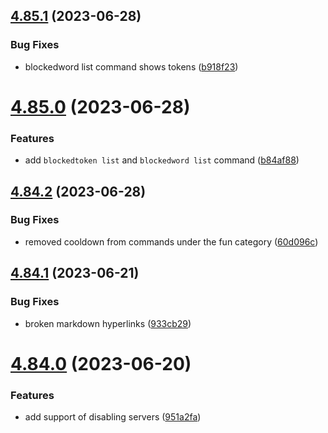 ## [4.85.1](https://github.com/onesoft-sudo/sudobot/compare/v4.85.0...v4.85.1) (2023-06-28)


### Bug Fixes

* blockedword list command shows tokens ([b918f23](https://github.com/onesoft-sudo/sudobot/commit/b918f23963d747f2397de39df33eeefcf3d6e158))



# [4.85.0](https://github.com/onesoft-sudo/sudobot/compare/v4.84.2...v4.85.0) (2023-06-28)


### Features

* add `blockedtoken list` and `blockedword list` command ([b84af88](https://github.com/onesoft-sudo/sudobot/commit/b84af881e62c57b010e496e466856201e0bb9d07))



## [4.84.2](https://github.com/onesoft-sudo/sudobot/compare/v4.84.1...v4.84.2) (2023-06-28)


### Bug Fixes

* removed cooldown from commands under the fun category ([60d096c](https://github.com/onesoft-sudo/sudobot/commit/60d096cf2d1852ac2dbbac2275f0fb489d63d4fe))



## [4.84.1](https://github.com/onesoft-sudo/sudobot/compare/v4.84.0...v4.84.1) (2023-06-21)


### Bug Fixes

* broken markdown hyperlinks ([933cb29](https://github.com/onesoft-sudo/sudobot/commit/933cb29ecf2b2b67f43580bd744b43383a8bc117))



# [4.84.0](https://github.com/onesoft-sudo/sudobot/compare/v4.83.3...v4.84.0) (2023-06-20)


### Features

* add support of disabling servers ([951a2fa](https://github.com/onesoft-sudo/sudobot/commit/951a2fae6b05fb1d3c5e6221354482a91386e0bd))



